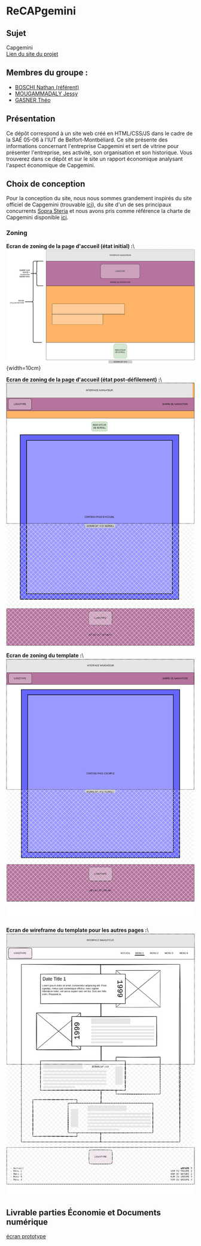 # ReCAPgemini	
## Sujet	
Capgemini\
[Lien du site du projet](https://nathanboschi25.github.io/recapgemini/)
## Membres du groupe :	
 - [BOSCHI Nathan (référent)](mailto:nathan.boschi@edu.univ-fcomte.fr?subject=SAE_1_05_06)	
 - [MOUGAMMADALY Jessy](mailto:jessy.mougammadaly@edu.univ-fcomte.fr?subject=SAE_1_05_06)	
 - [GASNER Théo](mailto:theo.gasner@edu.univ-fcomte.fr?subject=SAE_1_05_06)	


## Présentation	
Ce dépôt correspond à un site web créé en HTML/CSS/JS dans le cadre de la SAÉ 05-06 à l'IUT de Belfort-Montbéliard. Ce site présente des informations concernant l'entreprise Capgemini et sert de vitrine pour présenter l'entreprise, ses activité, son organisation et son historique. Vous trouverez dans ce dépôt et sur le site un rapport économique analysant l'aspect économique de Capgemini.	

## Choix de conception	
Pour la conception du site, nous nous sommes grandement inspirés du site officiel de Capgemini (trouvable [ici](https://www.capgemini.com/fr-fr/)), du site d'un de ses principaux concurrents [Sopra Steria](https://www.soprasteria.fr/) et nous avons pris comme référence la charte de Capgemini disponible [ici](doc/charte_graphique.pdf).	

### Zoning	

**Ecran de zoning de la page d'accueil (état initial) :**\	
![accueil_zonning_no-scroll](doc/zoning_accueil_noscroll.drawio.png){width=10cm}

**Ecran de zoning de la page d'accueil (état post-défilement) :**\	
![accueil_zonning_scrolled](doc/zoning_accueil_scrolled.drawio.png)	

**Ecran de zoning du template :**\	
![page_zoning](doc/zoning_page.drawio.png)	

**Ecran de wireframe du template pour les autres pages :**\	
![page_wireframe](doc/wireframe_page_histoire.png)	

## Livrable parties Économie et Documents numérique	
[écran prototype](doc/groupe_nom1_nom2_nom3_nom4.pdf)
